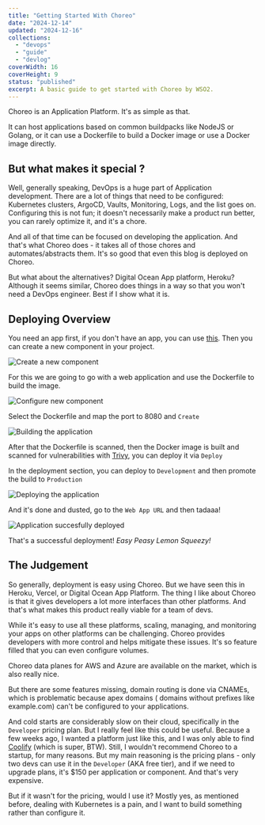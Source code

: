 ```yaml
---
title: "Getting Started With Choreo"
date: "2024-12-14"
updated: "2024-12-16"
collections:
  - "devops"
  - "guide"
  - "devlog"
coverWidth: 16
coverHeight: 9
status: "published"
excerpt: A basic guide to get started with Choreo by WSO2.
---
```


Choreo is an Application Platform. It's as simple as that. 

It can host applications based on common buildpacks like NodeJS or Golang, or it can use a Dockerfile to build a Docker image or use a Docker image directly.

## But what makes it special ?

Well, generally speaking, DevOps is a huge part of Application development. There are a lot of things that need to be configured: Kubernetes clusters, ArgoCD, Vaults, Monitoring, Logs, and the list goes on. Configuring this is not fun; it doesn't necessarily make a product run better, you can rarely optimize it, and it's a chore.

And all of that time can be focused on developing the application. And that's what Choreo does - it takes all of those chores and automates/abstracts them. It's so good that even this blog is deployed on Choreo.

But what about the alternatives? Digital Ocean App platform, Heroku? Although it seems similar, Choreo does things in a way so that you won't need a DevOps engineer. Best if I show what it is.

## Deploying Overview

You need an app first, if you don't have an app, you can use [this](https://github.com/sathirak/deploy). Then you can create a new component in your project. 

![Create a new component](/images/blog/choreo-create-a-component.png)

For this we are going to go with a web application and use the Dockerfile to build the image.

![Configure new component](/images/blog/choreo-configure-component.png)

Select the Dockerfile and map the port to 8080 and `Create`

![Building the application](/images/blog/choreo-build.png)

After that the Dockerfile is scanned, then the Docker image is built and scanned for vulnerabilities with [Trivy](https://github.com/aquasecurity/trivy), you can deploy it via `Deploy`

In the deployment section, you can deploy to `Development` and then promote the build to `Production`

![Deploying the application](/images/blog/choreo-deploy.png)

And it's done and dusted, go to the `Web App URL` and then tadaaa!

![Application succesfully deployed](/images/blog/choreo-complete.png)

That's a successful deployment! *Easy Peasy Lemon Squeezy!*

## The Judgement

So generally, deployment is easy using Choreo. But we have seen this in Heroku, Vercel, or Digital Ocean App Platform. The thing I like about Choreo is that it gives developers a lot more interfaces than other platforms. And that's what makes this product really viable for a team of devs.

While it's easy to use all these platforms, scaling, managing, and monitoring your apps on other platforms can be challenging. Choreo provides developers with more control and helps mitigate these issues. It's so feature filled that you can even configure volumes.

Choreo data planes for AWS and Azure are available on the market, which is also really nice.

But there are some features missing, domain routing is done via CNAMEs, which is problematic because apex domains ( domains without prefixes like example.com) can't be configured to your applications.

And cold starts are considerably slow on their cloud, specifically in the `Developer` pricing plan. But I really feel like this could be useful. Because a few weeks ago, I wanted a platform just like this, and I was only able to find [Coolify](https://coolify.io/) (which is super, BTW). Still, I wouldn't recommend Choreo to a startup, for many reasons. But my main reasoning is the pricing plans - only two devs can use it in the `Developer` (AKA free tier), and if we need to upgrade plans, it's $150 per application or component. And that's very expensive.

But if it wasn't for the pricing, would I use it? Mostly yes, as mentioned before, dealing with Kubernetes is a pain, and I want to build something rather than configure it.